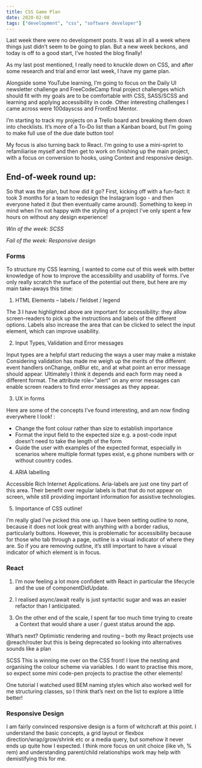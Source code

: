 ```yaml
---
title: CSS Game Plan
date: 2020-02-08
tags: ["development", "css", "software developer"]
---
```


Last week there were no development posts. It was all in all a week where things just didn’t seem to be going to plan. But a new week beckons, and today is off to a good start, I’ve hosted the blog finally! 

As my last post mentioned, I really need to knuckle down on CSS, and after some research and trial and error last week, I have my game plan.

Alongside some YouTube learning, I’m going to focus on the Daily UI newsletter challenge and FreeCodeCamp final project challenges which should fit with my goals are to be comfortable with CSS, SASS/SCSS and learning and applying accessibility in code. Other interesting challenges I came across were 100dayscss and FrontEnd Mentor. 

I’m starting to track my projects on a Trello board and breaking them down into checklists. It’s more of a To-Do list than a Kanban board, but I’m going to make full use of the due date button too! 

My focus is also turning back to React. I’m going to use a mini-sprint to refamiliarise myself and then get to work on finishing up the main project, with a focus on conversion to hooks, using Context and responsive design. 


## End-of-week round up:

So that was the plan, but how did it go? First, kicking off with a fun-fact: it took 3 months for a team to redesign the Instagram logo - and then everyone hated it (but then eventually came around). Something to keep in mind when I’m not happy with the styling of a project I’ve only spent a few hours on without any design experience!

*Win of the week: SCSS*

*Fail of the week: Responsive design*

### Forms 
To structure my CSS learning, I wanted to come out of this week with better knowledge of how to improve the accessibility and usability of forms. I’ve only really scratch the surface of the potential out there, but here are my main take-aways this time: 

1. HTML Elements – labels / fieldset / legend

The 3 I have highlighted above are important for accessibility: they allow screen-readers to pick up the instructions and labels of the different options. Labels also increase the area that can be clicked to select the input element, which can improve usability. 

2. Input Types, Validation and Error messages

Input types are a helpful start reducing the ways a user may make a mistake Considering validation has made me weigh up the merits of the different event handlers onChange, onBlur etc, and at what point an error message should appear. Ultimately I think it depends and each form may need a different format. The attribute role="alert" on any error messages can enable screen readers to find error messages as they appear.
 
3. UX in forms

Here are some of the concepts I’ve found interesting, and am now finding everywhere I look! :
- Change the font colour rather than size to establish importance 
- Format the input field to the expected size e.g. a post-code input doesn’t need to take the length of the form
- Guide the user with examples of the expected format, especially in scenarios where multiple format types exist, e.g phone numbers with or without country codes.

4. ARIA labelling

Accessible Rich Internet Applications. Aria-labels are just one tiny part of this area. Their benefit over regular labels is that that do not appear on screen, while still providing important information for assistive technologies.

5. Importance of CSS outline!

  I’m really glad I’ve picked this one up. I have been setting outline to none, because it does not look great with anything with a border radius, particularly  buttons. However, this is problematic for accessibility because for those who tab through a page, outline is a visual indicator  of where they are. So if you are removing outline, it’s still important to have a visual indicator of which element is in focus.

### React
1. I’m now feeling a lot more confident with React in particular the lifecycle and the use of componentDidUpdate.
2. I realised async/await really is just syntactic sugar and was an easier refactor than I anticipated.

3. On the other end of the scale, I spent far too much time trying to create a Context that would share a user / guest status around the app.

What’s next?
Optimistic rendering and routing – both my React projects use @reach/router but this is being deprecated so looking into alternatives sounds like a plan
 
SCSS
This is winning me over on the CSS front! I love the nesting and organising the colour scheme via variables. I do want to practise this more, so expect some mini code-pen projects to practise the other elements!

One tutorial I watched used BEM naming styles which also worked well for me structuring classes, so I think that’s next on the list to explore a little better!


### Responsive Design

I am fairly convinced responsive design is a form of witchcraft at this point. I understand the basic concepts, a grid layout or flexbox direction/wrap/grow/shrink etc or a media query, but somehow it never ends up quite how I expected. I think more focus on unit choice (like vh, % rem) and understanding parent/child relationships work may help with demistifying this for me.